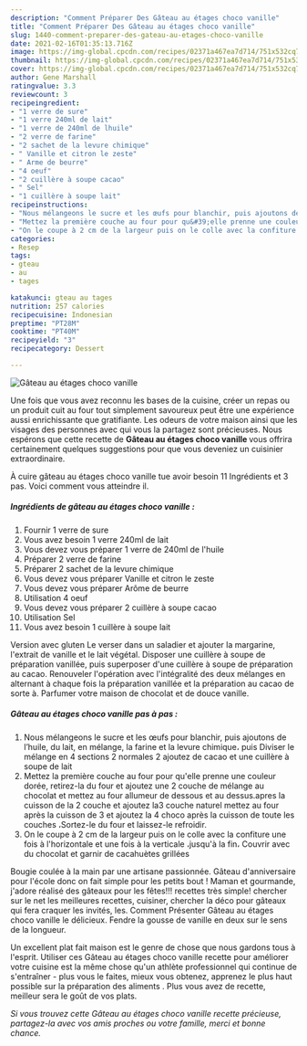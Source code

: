 ```yaml
---
description: "Comment Préparer Des Gâteau au étages choco vanille"
title: "Comment Préparer Des Gâteau au étages choco vanille"
slug: 1440-comment-preparer-des-gateau-au-etages-choco-vanille
date: 2021-02-16T01:35:13.716Z
image: https://img-global.cpcdn.com/recipes/02371a467ea7d714/751x532cq70/gateau-au-etages-choco-vanille-photo-principale-de-la-recette.jpg
thumbnail: https://img-global.cpcdn.com/recipes/02371a467ea7d714/751x532cq70/gateau-au-etages-choco-vanille-photo-principale-de-la-recette.jpg
cover: https://img-global.cpcdn.com/recipes/02371a467ea7d714/751x532cq70/gateau-au-etages-choco-vanille-photo-principale-de-la-recette.jpg
author: Gene Marshall
ratingvalue: 3.3
reviewcount: 3
recipeingredient:
- "1 verre de sure"
- "1 verre 240ml de lait"
- "1 verre de 240ml de lhuile"
- "2 verre de farine"
- "2 sachet de la levure chimique"
- " Vanille et citron le zeste"
- " Arme de beurre"
- "4 oeuf"
- "2 cuillère à soupe cacao"
- " Sel"
- "1 cuillère à soupe lait"
recipeinstructions:
- "Nous mélangeons le sucre et les œufs pour blanchir, puis ajoutons de l’huile, du lait, en mélange, la farine et la levure chimique، puis Diviser le mélange en 4 sections 2 normales 2 ajoutez de cacao et une cuillère à soupe de lait"
- "Mettez la première couche au four pour qu&#39;elle prenne une couleur dorée, retirez-la du four et ajoutez une 2 couche de mélange au chocolat et mettez au four allumeur de dessous et au dessus.apres la cuisson de la 2 couche et ajoutez la3 couche naturel mettez au four après la cuisson de 3 et ajoutez la 4 choco après la cuisson de toute les couches ،Sortez-le du four et laissez-le refroidir."
- "On le coupe à 2 cm de la largeur puis on le colle avec la confiture une fois à l&#39;horizontale et une fois à la verticale ،jusqu&#39;à la fin، Couvrir avec du chocolat et garnir de cacahuètes grillées"
categories:
- Resep
tags:
- gteau
- au
- tages

katakunci: gteau au tages 
nutrition: 257 calories
recipecuisine: Indonesian
preptime: "PT28M"
cooktime: "PT40M"
recipeyield: "3"
recipecategory: Dessert

---
```



![Gâteau au étages choco vanille](https://img-global.cpcdn.com/recipes/02371a467ea7d714/751x532cq70/gateau-au-etages-choco-vanille-photo-principale-de-la-recette.jpg)

Une fois que vous avez reconnu les bases de la cuisine, créer un repas ou un produit cuit au four tout simplement savoureux peut être une expérience aussi enrichissante que gratifiante. Les odeurs de votre maison ainsi que les visages des personnes avec qui vous la partagez sont précieuses. Nous espérons que cette recette de <strong> Gâteau au étages choco vanille </strong> vous offrira certainement quelques suggestions pour que vous deveniez un cuisinier extraordinaire.

<!--inarticleads1-->

À cuire gâteau au étages choco vanille tue avoir besoin 11 Ingrédients et 3 pas. Voici comment vous atteindre il.

##### Ingrédients de gâteau au étages choco vanille :

1. Fournir 1 verre de sure
1. Vous avez besoin 1 verre 240ml de lait
1. Vous devez vous préparer 1 verre de 240ml de l&#39;huile
1. Préparer 2 verre de farine
1. Préparer 2 sachet de la levure chimique
1. Vous devez vous préparer  Vanille et citron le zeste
1. Vous devez vous préparer  Arôme de beurre
1. Utilisation 4 oeuf
1. Vous devez vous préparer 2 cuillère à soupe cacao
1. Utilisation  Sel
1. Vous avez besoin 1 cuillère à soupe lait


Version avec gluten Le verser dans un saladier et ajouter la margarine, l&#39;extrait de vanille et le lait végétal. Disposer une cuillère à soupe de préparation vanillée, puis superposer d&#39;une cuillère à soupe de préparation au cacao. Renouveler l&#39;opération avec l&#39;intégralité des deux mélanges en alternant à chaque fois la préparation vanillée et la préparation au cacao de sorte à. Parfumer votre maison de chocolat et de douce vanille. 

<!--inarticleads2-->

##### Gâteau au étages choco vanille pas à pas :

1. Nous mélangeons le sucre et les œufs pour blanchir, puis ajoutons de l’huile, du lait, en mélange, la farine et la levure chimique، puis Diviser le mélange en 4 sections 2 normales 2 ajoutez de cacao et une cuillère à soupe de lait
1. Mettez la première couche au four pour qu&#39;elle prenne une couleur dorée, retirez-la du four et ajoutez une 2 couche de mélange au chocolat et mettez au four allumeur de dessous et au dessus.apres la cuisson de la 2 couche et ajoutez la3 couche naturel mettez au four après la cuisson de 3 et ajoutez la 4 choco après la cuisson de toute les couches ،Sortez-le du four et laissez-le refroidir.
1. On le coupe à 2 cm de la largeur puis on le colle avec la confiture une fois à l&#39;horizontale et une fois à la verticale ،jusqu&#39;à la fin، Couvrir avec du chocolat et garnir de cacahuètes grillées


Bougie coulée à la main par une artisane passionnée. Gâteau d&#39;anniversaire pour l&#39;école donc on fait simple pour les petits bout ! Maman et gourmande, j&#39;adore réalisé des gâteaux pour les fêtes!!! recettes très simple! chercher sur le net les meilleures recettes, cuisiner, chercher la déco pour gâteaux qui fera craquer les invités, les. Comment Présenter Gâteau au étages choco vanille le délicieux. Fendre la gousse de vanille en deux sur le sens de la longueur. 

<!--inarticleads1-->

<p>
Un excellent plat fait maison est le genre de chose que nous gardons tous à l'esprit. Utiliser ces Gâteau au étages choco vanille recette pour améliorer votre cuisine est la même chose qu'un athlète professionnel qui continue de s'entraîner - plus vous le faites, mieux vous obtenez, apprenez le plus haut possible sur la préparation des aliments . Plus vous avez de recette, meilleur sera le goût de vos plats.
</p>

<p>
<i>Si vous trouvez cette Gâteau au étages choco vanille recette précieuse, partagez-la avec vos amis proches ou votre famille, merci et bonne chance.</i>
</p>
